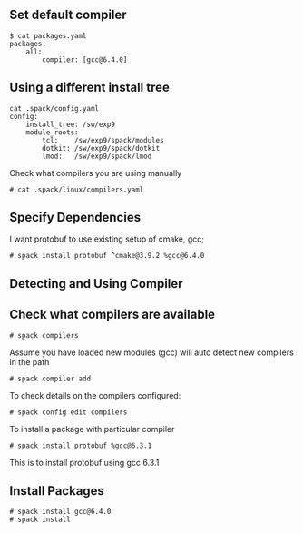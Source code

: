 


## Set default compiler

```
$ cat packages.yaml
packages:
    all:
        compiler: [gcc@6.4.0]
```

## Using a different install tree

```
cat .spack/config.yaml
config:
    install_tree: /sw/exp9
    module_roots:
        tcl:    /sw/exp9/spack/modules
        dotkit: /sw/exp9/spack/dotkit
        lmod:   /sw/exp9/spack/lmod
```

Check  what compilers you are using manually

    # cat .spack/linux/compilers.yaml


## Specify Dependencies

I want protobuf to use existing setup of cmake, gcc;

    # spack install protobuf ^cmake@3.9.2 %gcc@6.4.0

## Detecting and Using Compiler

## Check what compilers are available

	# spack compilers

Assume you have loaded new modules (gcc)
will auto detect new compilers in the path

    # spack compiler add


To check details on the compilers configured:

	# spack config edit compilers


To install a package with particular compiler

	# spack install protobuf %gcc@6.3.1

This is to install protobuf using gcc 6.3.1



## Install Packages


	# spack install gcc@6.4.0
	# spack install 


